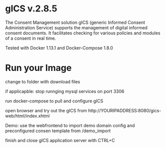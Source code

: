 # gICS v.2.8.5 #
The Consent Management solution gICS (generic Informed Consent Administration Service) supports the management of digital informed consent documents. It facilitates checking  for various policies and modules of a consent in real time. 


Tested with Docker 1.13.1 and Docker-Compose 1.8.0

# Run your Image #
change to folder with download files			

if applicapble: stop runnging mysql services on port 3306 
<service mysql stop>

run docker-compose to pull and configure gICS
<sudo docker-compose up>

open browser and try out the gICS from http://YOURIPADDRESS:8080/gics-web/html/index.xhtml

Demo: use the webfrontend to import demo domain config and preconfigured consen template from /demo_import

finish and close gICS application server with CTRL+C
